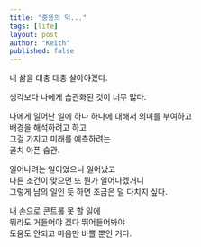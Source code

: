 ```yaml
---
title: "중용의 덕..."
tags: [life]
layout: post
author: "Keith"
published: false
---
```


내 삶을 대충 대충 살아야겠다.

생각보다 나에게 습관화된 것이 너무 많다.

나에게 일어난 일에 하나 하나에 대해서 의미를 부여하고       
배경을 해석하려고 하고      
그걸 가지고 미래를 예측하려는       
골치 아픈 습관.

일어나려는 일이었으니 일어났고      
다른 조건이 맞으면 또 뭔가 일어나겠거니       
그렇게 남의 일인 듯 하면 조금은 덜 다치지 싶다.

내 손으로 콘트롤 못 할 일에       
뭐라도 거들어야 겠다 뛰어들어봐야        
도움도 안되고 마음만 바쁠 뿐인 거다.    

